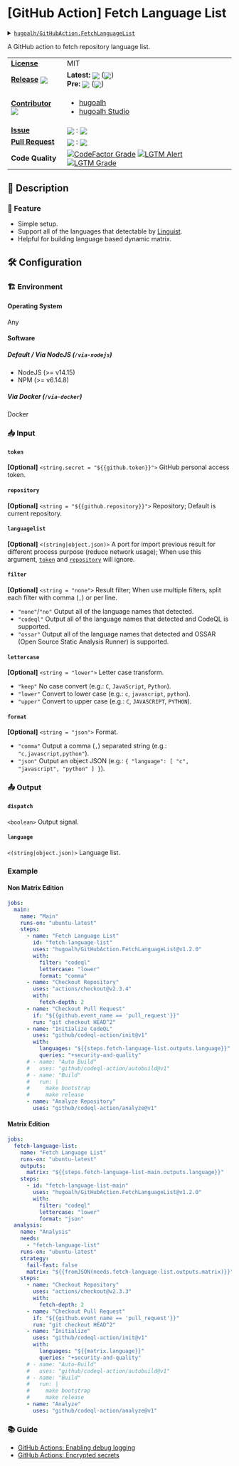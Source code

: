 # \[GitHub Action\] Fetch Language List

<details>
  <summary><a href="https://github.com/hugoalh/GitHubAction.FetchLanguageList"><code>hugoalh/GitHubAction.FetchLanguageList</code></a></summary>
  <img align="center" alt="GitHub Language Count" src="https://img.shields.io/github/languages/count/hugoalh/GitHubAction.FetchLanguageList?logo=github&logoColor=ffffff&style=flat-square" />
  <img align="center" alt="GitHub Top Langauge" src="https://img.shields.io/github/languages/top/hugoalh/GitHubAction.FetchLanguageList?logo=github&logoColor=ffffff&style=flat-square" />
  <img align="center" alt="GitHub Repo Size" src="https://img.shields.io/github/repo-size/hugoalh/GitHubAction.FetchLanguageList?logo=github&logoColor=ffffff&style=flat-square" />
  <img align="center" alt="GitHub Code Size" src="https://img.shields.io/github/languages/code-size/hugoalh/GitHubAction.FetchLanguageList?logo=github&logoColor=ffffff&style=flat-square" />
  <img align="center" alt="GitHub Watcher" src="https://img.shields.io/github/watchers/hugoalh/GitHubAction.FetchLanguageList?logo=github&logoColor=ffffff&style=flat-square" />
  <img align="center" alt="GitHub Star" src="https://img.shields.io/github/stars/hugoalh/GitHubAction.FetchLanguageList?logo=github&logoColor=ffffff&style=flat-square" />
  <img align="center" alt="GitHub Fork" src="https://img.shields.io/github/forks/hugoalh/GitHubAction.FetchLanguageList?logo=github&logoColor=ffffff&style=flat-square" />
</details>

A GitHub action to fetch repository language list.

<table>
  <tr>
    <td><a href="./LICENSE.md"><b>License</b></a></td>
    <td>MIT</td>
  </tr>
  <tr>
    <td><a href="https://github.com/hugoalh/GitHubAction.FetchLanguageList/releases"><b>Release</b></a> <img align="center" src="https://img.shields.io/github/downloads/hugoalh/GitHubAction.FetchLanguageList/total?label=%20&style=flat-square" /></td>
    <td>
      <b>Latest:</b> <img align="center" src="https://img.shields.io/github/release/hugoalh/GitHubAction.FetchLanguageList?sort=semver&label=%20&style=flat-square" /> (<img align="center" src="https://img.shields.io/github/release-date/hugoalh/GitHubAction.FetchLanguageList?label=%20&style=flat-square" />)<br />
      <b>Pre:</b> <img align="center" src="https://img.shields.io/github/release/hugoalh/GitHubAction.FetchLanguageList?include_prereleases&sort=semver&label=%20&style=flat-square" /> (<img align="center" src="https://img.shields.io/github/release-date-pre/hugoalh/GitHubAction.FetchLanguageList?label=%20&style=flat-square" />)
    </td>
  </tr>
  <tr>
    <td><a href="https://github.com/hugoalh/GitHubAction.FetchLanguageList/graphs/contributors"><b>Contributor</b></a> <img align="center" src="https://img.shields.io/github/contributors/hugoalh/GitHubAction.FetchLanguageList?label=%20&style=flat-square" /></td>
    <td><ul>
        <li><a href="https://github.com/hugoalh">hugoalh</a></li>
        <li><a href="https://github.com/hugoalh-studio">hugoalh Studio</a></li>
    </ul></td>
  </tr>
  <tr>
    <td><a href="https://github.com/hugoalh/GitHubAction.FetchLanguageList/issues?q=is%3Aissue"><b>Issue</b></a></td>
    <td><img align="center" src="https://img.shields.io/github/issues-raw/hugoalh/GitHubAction.FetchLanguageList?label=%20&style=flat-square" /> : <img align="center" src="https://img.shields.io/github/issues-closed-raw/hugoalh/GitHubAction.FetchLanguageList?label=%20&style=flat-square" /></td>
  </tr>
  <tr>
    <td><a href="https://github.com/hugoalh/GitHubAction.FetchLanguageList/pulls?q=is%3Apr"><b>Pull Request</b></a></td>
    <td><img align="center" src="https://img.shields.io/github/issues-pr-raw/hugoalh/GitHubAction.FetchLanguageList?label=%20&style=flat-square" /> : <img align="center" src="https://img.shields.io/github/issues-pr-closed-raw/hugoalh/GitHubAction.FetchLanguageList?label=%20&style=flat-square" /></td>
  </tr>
  <tr>
    <td><b>Code Quality</b></td>
    <td>
      <a href="https://www.codefactor.io/repository/github/hugoalh/githubaction.fetchlanguagelist"><img align="center" alt="CodeFactor Grade" src="https://img.shields.io/codefactor/grade/github/hugoalh/GitHubAction.FetchLanguageList?logo=codefactor&logoColor=ffffff&style=flat-square" /></a>
      <a href="https://lgtm.com/projects/g/hugoalh/GitHubAction.FetchLanguageList/alerts"><img align="center" alt="LGTM Alert" src="https://img.shields.io/lgtm/alerts/g/hugoalh/GitHubAction.FetchLanguageList?label=%20&logo=lgtm&logoColor=ffffff&style=flat-square" /></a>
      <a href="https://lgtm.com/projects/g/hugoalh/GitHubAction.FetchLanguageList/context:javascript"><img align="center" alt="LGTM Grade" src="https://img.shields.io/lgtm/grade/javascript/g/hugoalh/GitHubAction.FetchLanguageList?logo=lgtm&logoColor=ffffff&style=flat-square" /></a>
    </td>
  </tr>
</table>

## 📜 Description

### 🌟 Feature

- Simple setup.
- Support all of the languages that detectable by [Linguist](https://github.com/github/linguist).
- Helpful for building language based dynamic matrix.

## 🛠 Configuration

### 🏗 Environment

#### Operating System

Any

#### Software

##### Default / Via NodeJS (`/via-nodejs`)

- NodeJS (>= v14.15)
- NPM (>= v6.14.8)

##### Via Docker (`/via-docker`)

Docker

### 📥 Input

#### `token`

**\[Optional\]** `<string.secret = "${{github.token}}">` GitHub personal access token.

#### `repository`

**\[Optional\]** `<string = "${{github.repository}}">` Repository; Default is current repository.

#### `languagelist`

**\[Optional\]** `<(string|object.json)>` A port for import previous result for different process purpose (reduce network usage); When use this argument, [`token`](#token) and [`repository`](#repository) will ignore.

#### `filter`

**\[Optional\]** `<string = "none">` Result filter; When use multiple filters, split each filter with comma (`,`) or per line.
- `"none"`/`"no"` Output all of the language names that detected.
- `"codeql"` Output all of the language names that detected and CodeQL is supported.
- `"ossar"` Output all of the language names that detected and OSSAR (Open Source Static Analysis Runner) is supported.

#### `lettercase`

**\[Optional\]** `<string = "lower">` Letter case transform.
- `"keep"` No case convert  (e.g.: `C`, `JavaScript`, `Python`).
- `"lower"` Convert to lower case (e.g.: `c`, `javascript`, `python`).
- `"upper"` Convert to upper case (e.g.: `C`, `JAVASCRIPT`, `PYTHON`).

#### `format`

**\[Optional\]** `<string = "json">` Format.
- `"comma"` Output a comma (`,`) separated string (e.g.: `"c,javascript,python"`).
- `"json"` Output an object JSON (e.g.: `{ "language": [ "c", "javascript", "python" ] }`).

### 📤 Output

#### `dispatch`

`<boolean>` Output signal.

#### `language`

`<(string|object.json)>` Language list.

### Example

#### Non Matrix Edition

```yml
jobs:
  main:
    name: "Main"
    runs-on: "ubuntu-latest"
    steps:
      - name: "Fetch Language List"
        id: "fetch-language-list"
        uses: "hugoalh/GitHubAction.FetchLanguageList@v1.2.0"
        with:
          filter: "codeql"
          lettercase: "lower"
          format: "comma"
      - name: "Checkout Repository"
        uses: "actions/checkout@v2.3.4"
        with:
          fetch-depth: 2
      - name: "Checkout Pull Request"
        if: "${{github.event_name == 'pull_request'}}"
        run: "git checkout HEAD^2"
      - name: "Initialize CodeQL"
        uses: "github/codeql-action/init@v1"
        with:
          languages: "${{steps.fetch-language-list.outputs.language}}"
          queries: "+security-and-quality"
      # - name: "Auto Build"
      #   uses: "github/codeql-action/autobuild@v1"
      # - name: "Build"
      #   run: |
      #     make bootstrap
      #     make release
      - name: "Analyze Repository"
        uses: "github/codeql-action/analyze@v1"
```

#### Matrix Edition

```yml
jobs:
  fetch-language-list:
    name: "Fetch Language List"
    runs-on: "ubuntu-latest"
    outputs:
      matrix: "${{steps.fetch-language-list-main.outputs.language}}"
    steps:
      - id: "fetch-language-list-main"
        uses: "hugoalh/GitHubAction.FetchLanguageList@v1.2.0"
        with:
          filter: "codeql"
          lettercase: "lower"
          format: "json"
  analysis:
    name: "Analysis"
    needs:
      - "fetch-language-list"
    runs-on: "ubuntu-latest"
    strategy:
      fail-fast: false
      matrix: "${{fromJSON(needs.fetch-language-list.outputs.matrix)}}"
    steps:
      - name: "Checkout Repository"
        uses: "actions/checkout@v2.3.3"
        with:
          fetch-depth: 2
      - name: "Checkout Pull Request"
        if: "${{github.event_name == 'pull_request'}}"
        run: "git checkout HEAD^2"
      - name: "Initialize"
        uses: "github/codeql-action/init@v1"
        with:
          languages: "${{matrix.language}}"
          queries: "+security-and-quality"
      # - name: "Auto-Build"
      #   uses: "github/codeql-action/autobuild@v1"
      # - name: "Build"
      #   run: |
      #     make bootstrap
      #     make release
      - name: "Analyze"
        uses: "github/codeql-action/analyze@v1"
```

### 📚 Guide

- [GitHub Actions: Enabling debug logging](https://docs.github.com/en/free-pro-team@latest/actions/managing-workflow-runs/enabling-debug-logging)
- [GitHub Actions: Encrypted secrets](https://docs.github.com/en/free-pro-team@latest/actions/reference/encrypted-secrets)

